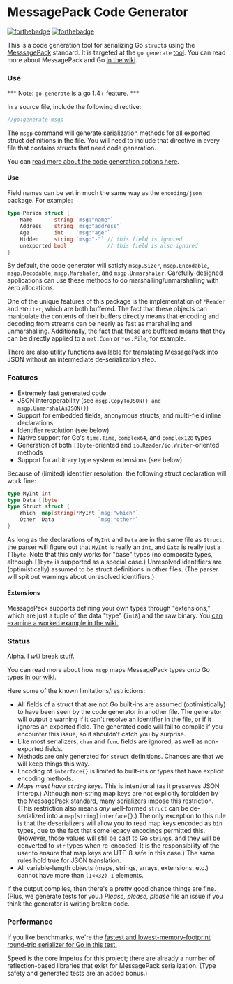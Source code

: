 MessagePack Code Generator
=======

[![forthebadge](http://forthebadge.com/badges/uses-badges.svg)](http://forthebadge.com)
[![forthebadge](http://forthebadge.com/badges/certified-snoop-lion.svg)](http://forthebadge.com)

This is a code generation tool for serializing Go `struct`s using the [MesssagePack](http://msgpack.org) standard. It is targeted 
at the `go generate` [tool](http://tip.golang.org/cmd/go/#hdr-Generate_Go_files_by_processing_source). You can read more about MessagePack and Go [in the wiki](http://github.com/philhofer/msgp/wiki).

### Use

*** Note: `go generate` is a go 1.4+ feature. ***

In a source file, include the following directive:

```go
//go:generate msgp
```

The `msgp` command will generate serialization methods for all exported struct
definitions in the file. You will need to include that directive in every file that contains structs that 
need code generation.

You can [read more about the code generation options here](http://github.com/philhofer/msgp/wiki/Using-the-Code-Generator).

#### Use

Field names can be set in much the same way as the `encoding/json` package. For example:

```go
type Person struct {
	Name       string `msg:"name"`
	Address    string `msg:"address"`
	Age        int    `msg:"age"`
	Hidden     string `msg:"-"` // this field is ignored
	unexported bool             // this field is also ignored
}
```

By default, the code generator will satisfy `msgp.Sizer`, `msgp.Encodable`, `msgp.Decodable`, 
`msgp.Marshaler`, and `msgp.Unmarshaler`. Carefully-designed applications can use these methods to do
marshalling/unmarshalling with zero allocations.

One of the unique features of this package is the implementation of `*Reader` and `*Writer`, which
are both buffered. The fact that these objects can manipulate the contents of their buffers directly
means that encoding and decoding from streams can be nearly as fast as marshalling and unmarshalling. 
Additionally, the fact that these are buffered means that they can be directly applied to a `net.Conn`
or `*os.File`, for example.

There are also utility functions available for translating MessagePack into JSON without an intermediate
de-serialization step.

### Features

 - Extremely fast generated code
 - JSON interoperability (see `msgp.CopyToJSON() and msgp.UnmarshalAsJSON()`)
 - Support for embedded fields, anonymous structs, and multi-field inline declarations
 - Identifier resolution (see below)
 - Native support for Go's `time.Time`, `complex64`, and `complex128` types 
 - Generation of both `[]byte`-oriented and `io.Reader/io.Writer`-oriented methods
 - Support for arbitrary type system extensions (see below)

Because of (limited) identifier resolution, the following
struct declaration will work fine:
```go
type MyInt int
type Data []byte
type Struct struct {
	Which  map[string]*MyInt `msg:"which"`
	Other  Data              `msg:"other"`
}
```
As long as the declarations of `MyInt` and `Data` are in the same file as `Struct`, the parser will figure out that 
`MyInt` is really an `int`, and `Data` is really just a `[]byte`. Note that this only works for "base" types 
(no composite types, although `[]byte` is supported as a special case.) Unresolved identifiers are (optimistically) 
assumed to be struct definitions in other files. (The parser will spit out warnings about unresolved identifiers.)

#### Extensions

MessagePack supports defining your own types through "extensions," which are just a tuple of
the data "type" (`int8`) and the raw binary. You [can examine a worked example in the wiki.](http://github.com/philhofer/msgp/wiki/Using-Extensions)

### Status

Alpha. I _will_ break stuff.

You can read more about how `msgp` maps MessagePack types onto Go types [in our wiki](http://github.com/philhofer/msgp/wiki).

Here some of the known limitations/restrictions:

 - All fields of a struct that are not Go built-ins are assumed (optimistically) to have been seen by the code generator in another file. The generator will output a warning if it can't resolve an identifier in the file, or if it ignores an exported field. The generated code will fail to compile if you encounter this issue, so it shouldn't catch you by surprise.
 - Like most serializers, `chan` and `func` fields are ignored, as well as non-exported fields.
 - Methods are only generated for `struct` definitions. Chances are that we will keep things this way.
 - Encoding of `interface{}` is limited to built-ins or types that have explicit encoding methods.
 - _Maps must have `string` keys._ This is intentional (as it preserves JSON interop.) Although non-string map keys are not explicitly forbidden by the MessagePack standard, many serializers impose this restriction. (This restriction also means *any* well-formed `struct` can be de-serialized into a `map[string]interface{}`.) The only exception to this rule is that the deserializers will allow you to read map keys encoded as `bin` types, due to the fact that some legacy encodings permitted this. (However, those values will still be cast to Go `string`s, and they will be converted to `str` types when re-encoded. It is the responsibility of the user to ensure that map keys are UTF-8 safe in this case.) The same rules hold true for JSON translation.
 - All variable-length objects (maps, strings, arrays, extensions, etc.) cannot have more than `(1<<32)-1` elements.

If the output compiles, then there's a pretty good chance things are fine. (Plus, we generate tests for you.) *Please, please, please* file an issue if you think the generator is writing broken code.

### Performance

If you like benchmarks, we're the [fastest and lowest-memory-footprint round-trip serializer for Go in this test.](https://github.com/alecthomas/go_serialization_benchmarks)

Speed is the core impetus for this project; there are already a number of reflection-based libraries that exist 
for MessagePack serialization. (Type safety and generated tests are an added bonus.)